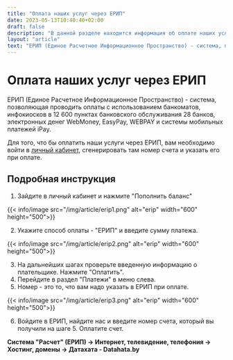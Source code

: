 ```yaml
---
title: "Оплата наших услуг через ЕРИП"
date: 2023-05-13T10:40:40+02:00
draft: false
description: "В данной разделе находится информация об оплате наших услуг через ЕРИП"
layout: "article"
text: "ЕРИП (Единое Расчетное Информационное Пространство) - система, позволяющая проводить оплаты с использованием банкоматов, инфокиосков в 12 600 пунктах банковского обслуживания 28 банков, электронных денег WebMoney, EasyPay, WEBPAY и системы мобильных платежей iPay."
---
```


# Оплата наших услуг через ЕРИП

ЕРИП (Единое Расчетное Информационное Пространство) - система, позволяющая проводить оплаты с использованием банкоматов,
инфокиосков в 12 600 пунктах банковского обслуживания 28 банков, электронных денег WebMoney, EasyPay, WEBPAY и системы
мобильных платежей iPay.

Для того, что бы оплатить наши услуги через ЕРИП, вам необходимо войти в [личный кабинет](https://www.datahata.by/),
сгенерировать там номер счета и указать его при оплате.

## Подробная инструкция

1. Зайдите в личный кабинет и нажмите "Пополнить баланс"

{{< info/image src="/img/article/erip1.png" alt="erip" width="600" height="500">}}

2. Укажите способ оплаты - "ЕРИП" и введите сумму платежа.

{{< info/image src="/img/article/erip2.png" alt="erip" width="600" height="500">}}

3. На дальнейших шагах проверьте введенную информацию о плательщике. Нажмите "Оплатить".
4. Перейдите в раздел "Платежи" в меню слева.
5. Номер - это то, что вам надо указать в ЕРИП при оплате.

{{< info/image src="/img/article/erip3.png" alt="erip" width="600" height="500">}}

6. Войдите в ЕРИП, найдите нас и введите номер счета, который вы получили на шаге 5. Оплатите счет.

**Cистема "Расчет" (ЕРИП) -> Интернет, телевидение, телефония -> Хостинг, домены -> Датахата - Datahata.by**
